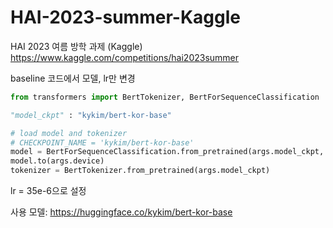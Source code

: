 # HAI-2023-summer-Kaggle
HAI 2023 여름 방학 과제 (Kaggle)
https://www.kaggle.com/competitions/hai2023summer

baseline 코드에서 모델, lr만 변경
```python
from transformers import BertTokenizer, BertForSequenceClassification
```
```python
"model_ckpt" : "kykim/bert-kor-base"
```
```python
# load model and tokenizer
# CHECKPOINT_NAME = 'kykim/bert-kor-base'
model = BertForSequenceClassification.from_pretrained(args.model_ckpt, num_labels=3)
model.to(args.device)
tokenizer = BertTokenizer.from_pretrained(args.model_ckpt)
```

lr = 35e-6으로 설정

사용 모델: https://huggingface.co/kykim/bert-kor-base
